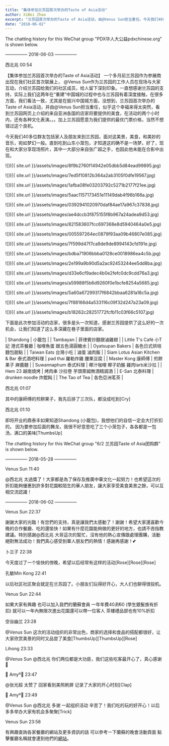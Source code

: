 ```yaml
---
title: "集体参加兰苏园首次举办的Taste of Asia活动"
author: XiBei Zhao
excerpt: "兰苏园首次举办的Taste of Asia活动，由@Venus Sun担当重任。今天我们40多位群友和他们的家属及朋友来到兰苏园，面对这美景，美食，和美妙的音乐，宛如梦幻一般。直到吃到山东小笼包，才知道这的确不是一场梦。"
date: "2018-06-02"
---
```


The chatting history for this WeChat group "PDX华人大公益pdxchinese.org" is shown below.

—————  2018-06-03  —————

西北兆  00:54

【集体参加兰苏园首次举办的Taste of Asia活动】 一个多月前兰苏园作为参展商出现在我们社区首次联展上， @Venus Sun作为兰苏园的工作人员在现场与大家互动，介绍兰苏园给我们的社区成员，给人留下深刻印象。一直想感谢兰苏园的支持，实际上我们这两年在“重建”中国城的过程中也与兰苏园有着深度接触，在很多方面，我们看法一致，尤其是在振兴中国城方面，没想到，兰苏园首次举办的Taste of Asia活动，并由@Venus Sun担当重任，似乎这个幸福来得太突然，看到兰苏园网页上介绍的来自亚洲各国的店家将要提供的美食，在活动的两个小时内，还有各种文化表演。。。加上兰苏园愿意为我们提供的最优门票价格，当然不想错过这个良机。

今天我们40多位群友包括家人及朋友来到兰苏园，面对这美景，美食，和美妙的音乐，宛如梦幻一般。直到吃到山东小笼包，才知道这的确不是一场梦。好了，现在和大家分享现场照片，其中一大部分来自张广超之手，也因此他未能在合影中出现。

![]({{ site.url }}/assets/images/8f9b2760f14942e05dbb5d84ead99895.jpg)

![]({{ site.url }}/assets/images/7ed5f10812b364a2ab3105f0dfe19567.jpg)

![]({{ site.url }}/assets/images/1afba08fe03203792c5271b2177f21ee.jpg)

![]({{ site.url }}/assets/images/5aac1157173451e11149dab4f96b166a.jpg)

![]({{ site.url }}/assets/images/0392941020970daf84ae17a967c37838.jpg)

![]({{ site.url }}/assets/images/ae4dccb3f875155f8b967a24adea9d53.jpg)

![]({{ site.url }}/assets/images/821583607fcc697368e8d5940464a0e5.jpg)

![]({{ site.url }}/assets/images/005597264ec0879f93aa09b46807e085.jpg)

![]({{ site.url }}/assets/images/7f599d47f7ca9de9de8994143cfd191e.jpg)

![]({{ site.url }}/assets/images/bdba71906bbba0128ce0018986ea4c5b.jpg)

![]({{ site.url }}/assets/images/2e199a9b90d5a2ac92453244ee5dd8ba.jpg)

![]({{ site.url }}/assets/images/d33e6cf9adec4b0e2fefc0dc9cdd76a3.jpg)

![]({{ site.url }}/assets/images/a59988f5b6d9260f0e1bcfe8254a5685.jpg)

![]({{ site.url }}/assets/images/5a60a67299317f6842bbaa6281a18c5a.jpg)

![]({{ site.url }}/assets/images/7f88166d4a533116c09f32d247a23a09.jpg)

![]({{ site.url }}/assets/images/b18262c28251772fcfb11c03f66c5107.jpg)

下面是此次参加活动的店家，很多是头一次知道，感谢兰苏园提供了这么好的一次机会，让我们知道了这么多深藏在巷子里面的店家。

| Shandong | 小籠包 |
| Tambayan | 菲律賓炒麵跟滷雞翅 |
| Little T's Café 小T記 港式茶餐廳 | 咖哩魚蛋 跟五色湯圓糖水 |
| Oyatsupan Bakers | 各色日式烘培麵包甜點 |
| Taiwan Eats 台灣小吃 | 滷蛋 滷肉飯 |
| Siam Lotus Asian Kitchen & Bar 泰式酒吧料理 | pad thai 羅勒炸雞 腰果豆腐 |
| Master Kong 康師傅 | 煎餅果子 麻醬麵 |
| Suwannaphum 泰式料理 | 椰汁咖哩  椰子奶酪 雞肉larb米沙拉 |
| Hem 23 越南燒烤 | 烤肉串 沙拉卷 芋頭萊姆無酒精調酒 |
| E-San 北泰料理 | drunken noodle 炸餛飩 |
| The Tao of Tea | 各色亞洲茗茶 |

西北兆  01:07

其中的康師傅的煎餅果子，我先后排了三次队，都没成吃到[Cry]

西北兆  01:10

即将开业的鼎泰丰如果知道Shandong (小籠包)，我想他们的自信一定会大打折扣的。 因为要参加后面的舞龙，我很不好意思吃了三个小笼包子，各各都是一包汤，满口的美味[ThumbsUp]

The chatting history for this WeChat group "6/2 兰苏园Taste of Asia团购群" is shown below.

—————  2018-05-28  —————

Venus Sun  11:40

@西北兆  太過獎了！大家都是為了保存及推廣中華文化一起努力！也希望這次的折扣能夠優惠到許多對花園較陌生的華人朋友，讓大家享受美食美景之餘，可以互相交流認識！

—————  2018-06-02  —————

Venus Sun  22:37

謝謝大家的光臨！有您們的支持，真是讓我們太感動了！謝謝！希望大家還喜歡今晚的合作餐廳、吃的還愉快！如果有什麼花園能夠做的更好的地方，也請不吝指教建議。特別感謝@西北兆 大哥這次的幫忙，沒有他的熱心宣傳跟處理團購，活動絕對無法成功！我們真心感受到華人朋友們的熱情！感謝再感謝！💕

卜兰子  22:38

今天度过了一个愉快的傍晚，希望以后经常有这样的活动[Rose][Rose][Rose]

孔敏Min Kong  22:41

以后社区社区聚会就定在兰苏园了。小朋友们玩得好开心，大人们也聊得很投机。

Venus Sun  22:44

如果大家有興趣 也可以加入我們的蘭蘇會員 一年年費$40到$60 (學生銀髮族有折扣) 就可以一年內無限次進出花園還可以帶一位客人 茶樓禮品部也有10%折扣

空谷幽兰  23:28

@Venus Sun 这次的活动组织的非常出色，商家的选择和食品的搭配都很好，让大家欣赏美景的同时又品尝了美食[ThumbsUp][ThumbsUp][Rose]

Lihong  23:33

@Venus Sun @西北兆 你们两位都是大功臣，我们这些吃客最开心了，真心感谢🙏

🍁 Amyº🐻  23:47

@张光超 太赞了  回家看到美照刷屏  记录了大家的开心时刻[Clap]

🍁 Amyº🐻  23:49

@Venus Sun @西北兆  多谢 一起组织活动  辛苦了！我们吃的玩的好开心！以后多多举办大家有机会多聚聚[Trick]

Venus Sun  23:58

有興趣查詢各家餐廳的網站及更多資訊的話 可以參考一下蘭蘇的晚會活動頁面 點擊餐廳名稱就會連到他們的[網站](https://lansugarden.org/things-to-do/events/taste-of-asia)。

